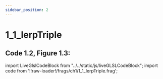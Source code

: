 ```yaml
---
sidebar_position: 2
---
```


# 1_1_lerpTriple
## Code 1.2, Figure 1.3: 

import LiveGlslCodeBlock from "../../static/js/liveGLSLCodeBlock";
import code from '!!raw-loader!/frags/ch1/1_1_lerpTriple.frag';

<LiveGlslCodeBlock fragName='1_1_lerpTriple.frag' fragCode={code} />
